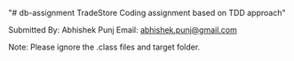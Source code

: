 "# db-assignment TradeStore Coding assignment based on TDD approach" 

Submitted By: Abhishek Punj
Email: abhishek.punj@gmail.com

Note: Please ignore the .class files and target folder. 
